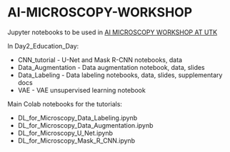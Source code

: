 # AI-MICROSCOPY-WORKSHOP
Jupyter notebooks to be used in [AI MICROSCOPY WORKSHOP AT UTK](https://microscopyai.utk.edu/)

In Day2_Education_Day:
- CNN_tutorial - U-Net and Mask R-CNN notebooks, data
- Data_Augmentation - Data augmentation notebook, data, slides
- Data_Labeling - Data labeling notebooks, data, slides, supplementary docs
- VAE - VAE unsupervised learning notebook

Main Colab notebooks for the tutorials:
- DL_for_Microscopy_Data_Labeling.ipynb
- DL_for_Microscopy_Data_Augmentation.ipynb
- DL_for_Microscopy_U_Net.ipynb
- DL_for_Microscopy_Mask_R_CNN.ipynb
